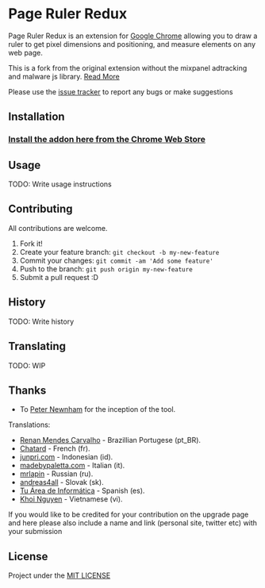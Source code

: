 Page Ruler Redux
=============================

Page Ruler Redux is an extension for [Google Chrome](https://www.google.com/chrome) allowing you to
draw a ruler to get pixel dimensions and positioning, and measure elements on any web page.

This is a fork from the original extension without the mixpanel adtracking and malware js library.
[Read More](https://twitter.com/random_walker/status/960536723095719937)

Please use the [issue tracker](https://github.com/Esteban-Rocha/page-ruler-redux/issues) to
report any bugs or make suggestions

## Installation
### [Install the addon here from the Chrome Web Store](https://chrome.google.com/webstore/detail/page-ruler-redux/giejhjebcalaheckengmchjekofhhmal)

## Usage

TODO: Write usage instructions

## Contributing

All contributions are welcome.

1. Fork it!
2. Create your feature branch: `git checkout -b my-new-feature`
3. Commit your changes: `git commit -am 'Add some feature'`
4. Push to the branch: `git push origin my-new-feature`
5. Submit a pull request :D

## History

TODO: Write history

## Translating

TODO: WIP

## Thanks

* To [Peter Newnham](https://github.com/wrakky) for the inception  of the tool.

Translations:
* [Renan Mendes Carvalho](https://github.com/aitherios) - Brazillian Portugese (pt_BR).
* [Chatard](https://github.com/chatard) - French (fr).
* [junpri.com](http://junpri.com/) - Indonesian (id).
* [madebypaletta.com](http://www.madebypaletta.com/) - Italian (it).
* [mrlapin](https://github.com/mrlapin) - Russian (ru).
* [andreas4all](https://github.com/andreas4all) - Slovak (sk).
* [Tu Área de Informática](http://www.youtube.com/TuAreaDeInformatica) - Spanish (es).
* [Khoi Nguyen](http://soundcloud.com/potasmic) - Vietnamese (vi).

If you would like to be credited for your contribution on the upgrade page and here please also include a name and link (personal site, twitter etc)
with your submission
## License

Project under the [MIT LICENSE](LICENSE)

